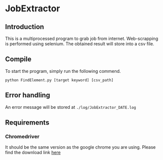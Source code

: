 # JobExtractor

## Introduction
This is a multiprocessed program to grab job from internet. Web-scrapping is performed using selenium. The obtained result will store into a csv file.

## Compile
To start the program, simply run the following commend.
```commandline
python FindElement.py [target keyword] [csv_path]
```

## Error handling
An error message will be stored at `./log/JobExtractor_DATE.log`

## Requirements
### Chromedriver
It should be the same version as the google chrome you are using.
Please find the download link [here](https://chromedriver.chromium.org/downloads)